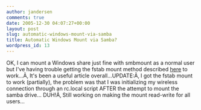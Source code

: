 ```yaml
---
author: jandersen
comments: true
date: 2005-12-30 04:07:27+00:00
layout: post
slug: automatic-windows-mount-via-samba
title: Automatic Windows Mount via Samba?
wordpress_id: 13
---
```


OK, I can mount a Windows share just fine with smbmount as a normal user but I've having trouble getting the fstab mount method described [here](http://www.justlinux.com/nhf/Filesystems/Mounting_smbfs_Shares_Permanently.html) to work...Ã‚  It's been a useful article overall...UPDATE:Ã‚  I got the fstab mount to work (partially), the problem was that I was initializing my wireless connection through an rc.local script AFTER the attempt to mount the samba drive... DUH!Ã‚  Still working on making the mount read-write for all users...
